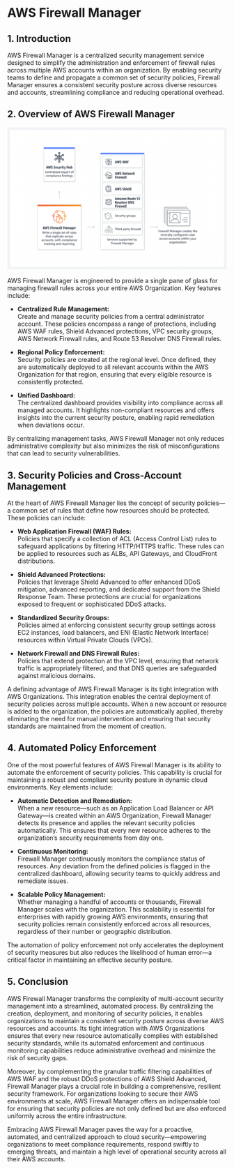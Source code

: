 # AWS Firewall Manager

## 1. Introduction

AWS Firewall Manager is a centralized security management service designed to simplify the administration and enforcement of firewall rules across multiple AWS accounts within an organization. By enabling security teams to define and propagate a common set of security policies, Firewall Manager ensures a consistent security posture across diverse resources and accounts, streamlining compliance and reducing operational overhead.
## 2. Overview of AWS Firewall Manager

![AWS Firewall Manager](../_assets/aws_firewall_manager.png)

AWS Firewall Manager is engineered to provide a single pane of glass for managing firewall rules across your entire AWS Organization. Key features include:

- **Centralized Rule Management:**  
	Create and manage security policies from a central administrator account. These policies encompass a range of protections, including AWS WAF rules, Shield Advanced protections, VPC security groups, AWS Network Firewall rules, and Route 53 Resolver DNS Firewall rules.
    
- **Regional Policy Enforcement:**  
	Security policies are created at the regional level. Once defined, they are automatically deployed to all relevant accounts within the AWS Organization for that region, ensuring that every eligible resource is consistently protected.
    
- **Unified Dashboard:**  
	The centralized dashboard provides visibility into compliance across all managed accounts. It highlights non-compliant resources and offers insights into the current security posture, enabling rapid remediation when deviations occur.

By centralizing management tasks, AWS Firewall Manager not only reduces administrative complexity but also minimizes the risk of misconfigurations that can lead to security vulnerabilities.

## 3. Security Policies and Cross-Account Management

At the heart of AWS Firewall Manager lies the concept of security policies—a common set of rules that define how resources should be protected. These policies can include:

- **Web Application Firewall (WAF) Rules:**  
    Policies that specify a collection of ACL (Access Control List) rules to safeguard applications by filtering HTTP/HTTPS traffic. These rules can be applied to resources such as ALBs, API Gateways, and CloudFront distributions.
    
- **Shield Advanced Protections:**  
    Policies that leverage Shield Advanced to offer enhanced DDoS mitigation, advanced reporting, and dedicated support from the Shield Response Team. These protections are crucial for organizations exposed to frequent or sophisticated DDoS attacks.
    
- **Standardized Security Groups:**  
    Policies aimed at enforcing consistent security group settings across EC2 instances, load balancers, and ENI (Elastic Network Interface) resources within Virtual Private Clouds (VPCs).
    
- **Network Firewall and DNS Firewall Rules:**  
    Policies that extend protection at the VPC level, ensuring that network traffic is appropriately filtered, and that DNS queries are safeguarded against malicious domains.

A defining advantage of AWS Firewall Manager is its tight integration with AWS Organizations. This integration enables the central deployment of security policies across multiple accounts. When a new account or resource is added to the organization, the policies are automatically applied, thereby eliminating the need for manual intervention and ensuring that security standards are maintained from the moment of creation.

## 4. Automated Policy Enforcement

One of the most powerful features of AWS Firewall Manager is its ability to automate the enforcement of security policies. This capability is crucial for maintaining a robust and compliant security posture in dynamic cloud environments. Key elements include:

- **Automatic Detection and Remediation:**  
    When a new resource—such as an Application Load Balancer or API Gateway—is created within an AWS Organization, Firewall Manager detects its presence and applies the relevant security policies automatically. This ensures that every new resource adheres to the organization’s security requirements from day one.
    
- **Continuous Monitoring:**  
    Firewall Manager continuously monitors the compliance status of resources. Any deviation from the defined policies is flagged in the centralized dashboard, allowing security teams to quickly address and remediate issues.
    
- **Scalable Policy Management:**  
    Whether managing a handful of accounts or thousands, Firewall Manager scales with the organization. This scalability is essential for enterprises with rapidly growing AWS environments, ensuring that security policies remain consistently enforced across all resources, regardless of their number or geographic distribution.
    

The automation of policy enforcement not only accelerates the deployment of security measures but also reduces the likelihood of human error—a critical factor in maintaining an effective security posture.

## 5. Conclusion

AWS Firewall Manager transforms the complexity of multi-account security management into a streamlined, automated process. By centralizing the creation, deployment, and monitoring of security policies, it enables organizations to maintain a consistent security posture across diverse AWS resources and accounts. Its tight integration with AWS Organizations ensures that every new resource automatically complies with established security standards, while its automated enforcement and continuous monitoring capabilities reduce administrative overhead and minimize the risk of security gaps.

Moreover, by complementing the granular traffic filtering capabilities of AWS WAF and the robust DDoS protections of AWS Shield Advanced, Firewall Manager plays a crucial role in building a comprehensive, resilient security framework. For organizations looking to secure their AWS environments at scale, AWS Firewall Manager offers an indispensable tool for ensuring that security policies are not only defined but are also enforced uniformly across the entire infrastructure.

Embracing AWS Firewall Manager paves the way for a proactive, automated, and centralized approach to cloud security—empowering organizations to meet compliance requirements, respond swiftly to emerging threats, and maintain a high level of operational security across all their AWS accounts.